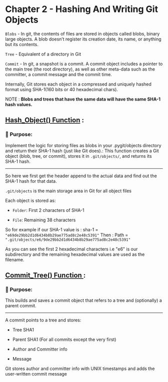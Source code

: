 # Chapter 2 - Hashing And Writing Git Objects

`Blobs` - In git, the contents of files are stored in objects called blobs, binary large objects. A blob doesn’t register its creation date, its name, or anything but its contents.

`Tree` - Equivalent of a directory in Git

`Commit` - In git, a snapshot is a commit. A commit object includes a pointer to the main tree (the root directory), as well as other meta-data such as the committer, a commit message and the commit time.

Internally, Git stores each object in a compressed and uniquely hashed format using SHA-1(160 bits or 40 hexadecimal chars).

NOTE : **Blobs and trees that have the same data will have the same SHA-1 hash values.**

## <u> Hash_Object() Function</u> :

### 🎯 Purpose:
Implement the logic for storing files as blobs in your .pygit/objects directory and return their SHA-1 hash (just like Git does).:
This function creates a Git object (blob, tree, or commit), stores it in `.git/objects/`, and returns its SHA-1 hash.

<hr>

So here we first get the header append to the actual data and find out the SHA-1 hash for that data.

`.git/objects` is the main storage area in Git for all object files

Each object is stored as:
- `Folder`: First 2 characters of SHA-1

- `File`: Remaining 38 characters

So for example if our SHA-1 value is : sha-1 = `"e69de29bb2d1d6434b8b29ae775ad8c2e48c5391"`
                                Then : Path = `".git/objects/e6/9de29bb2d1d6434b8b29ae775ad8c2e48c5391"`
                        
As you can see the first 2 hexadecimal characters i.e "e6" is our subdirectory and the remaining hexadecimal values are used as the filename.

## <u> Commit_Tree() Function </u> :

### 🎯 Purpose:
This builds and saves a commit object that refers to a tree and (optionally) a parent commit.

<hr>

A commit points to a tree and stores:

- Tree SHA1

- Parent SHA1 (For all commits except the very first)

- Author and Committer info

- Message

Git stores author and committer info with UNIX timestamps and adds the user-written commit message



